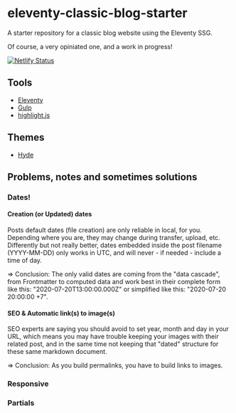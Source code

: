 # eleventy-classic-blog-starter
A starter repository for a classic blog website using the Eleventy SSG.

Of course, a very opiniated one, and a work in progress!

[![Netlify Status](https://api.netlify.com/api/v1/badges/0079108a-1e50-4c91-a5b7-d849710e0f0e/deploy-status)](https://app.netlify.com/sites/eleventy-classic-blog-starter/deploys)

## Tools

- [Eleventy](https://www.11ty.dev/)
- [Gulp](https://gulpjs.com/)
- [highlight.js](https://highlightjs.org/)

## Themes

- [Hyde](https://hyde.getpoole.com/)

## Problems, notes and sometimes solutions

### Dates!

#### Creation (or Updated) dates

Posts default dates (file creation) are only reliable in local, for you. Depending where you are, they may change during transfer, upload, etc.
Differently but not really better, dates embedded inside the post filename (YYYY-MM-DD) only works in UTC, and will never - if needed - include a time of day.

=> Conclusion: The only valid dates are coming from the "data cascade", from Frontmatter to computed data and work best in their complete form like this: "2020-07-20T13:00:00.000Z" or simplified like this: "2020-07-20 20:00:00 +7".

#### SEO & Automatic link(s) to image(s)

SEO experts are saying you should avoid to set year, month and day in your URL, which means you may have trouble keeping your images with their related post, and in the same time not keeping that "dated" structure for these same markdown document.

=> Conclusion: As you build permalinks, you have to build links to images.

### Responsive

### Partials

